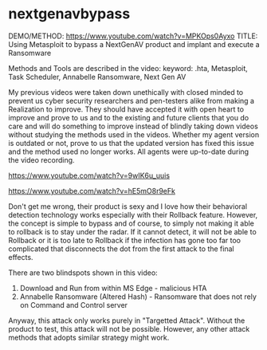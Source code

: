 # nextgenavbypass

DEMO/METHOD: https://www.youtube.com/watch?v=MPKOps0Ayxo
TITLE: Using Metasploit to bypass a NextGenAV product and implant and execute a Ransomware

Methods and Tools are described in the video:
keyword: .hta, Metasploit, Task Scheduler, Annabelle Ransomware, Next Gen AV

My previous videos were taken down unethically with closed minded to prevent us cyber security researchers and pen-testers alike from making a Realization to improve. They should have accepted it with open heart to improve and prove to us and to the existing and future clients that you do care and will do something to improve instead of blindly taking down videos without studying the methods used in the videos. Whether my agent version is outdated or not, prove to us that the updated version has fixed this issue and the method used no longer works. All agents were up-to-date during the video recording.

https://www.youtube.com/watch?v=9wIK6u_uuis

https://www.youtube.com/watch?v=hE5mO8r9eFk

Don't get me wrong, their product is sexy and I love how their behavioral detection technology works especially with their Rollback feature. However, the concept is simple to bypass and of course, to simply not making it able to rollback is to stay under the radar. If it cannot detect, it will not be able to Rollback or it is too late to Rollback if the infection has gone too far too complicated that disconnects the dot from the first attack to the final effects. 

There are two blindspots shown in this video:
1) Download and Run from within MS Edge - malicious HTA
2) Annabelle Ransomware (Altered Hash) - Ransomware that does not rely on Command and Control server

Anyway, this attack only works purely in "Targetted Attack". Without the product to test, this attack will not be possible. However, any other attack methods that adopts similar strategy might work.
